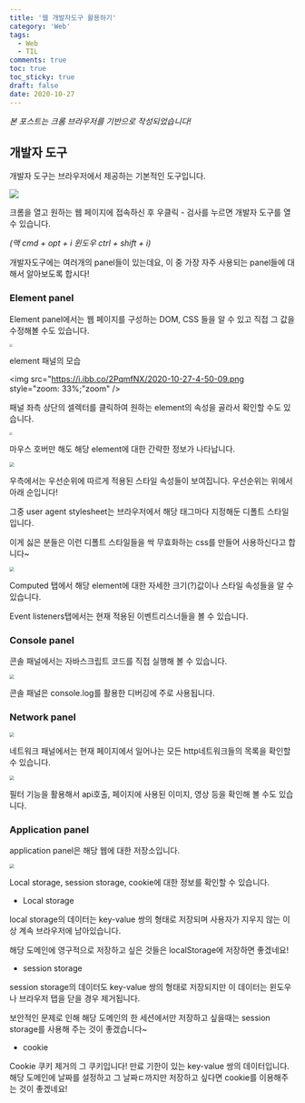 ```yaml
---
title: '웹 개발자도구 활용하기'
category: 'Web'
tags:
  - Web
  - TIL
comments: true
toc: true
toc_sticky: true
draft: false
date: 2020-10-27
---
```


_본 포스트는 크롬 브라우저를 기반으로 작성되었습니다!_

## 개발자 도구

개발자 도구는 브라우저에서 제공하는 기본적인 도구입니다.

![](https://i.ibb.co/bmWFwHX/2020-10-27-4-48-46.png)

크롬을 열고 원하는 웹 페이지에 접속하신 후 우클릭 - 검사를 누르면 개발자 도구를 열 수 있습니다.

_(맥 cmd + opt + i 윈도우 ctrl + shift + i)_

개발자도구에는 여러개의 panel들이 있는데요, 이 중 가장 자주 사용되는 panel들에 대해서 알아보도록 합시다!

### Element panel

Element panel에서는 웹 페이지를 구성하는 DOM, CSS 들을 알 수 있고 직접 그 값을 수정해볼 수도 있습니다.

<img src="https://i.ibb.co/tc1qvtG/2020-10-27-4-49-39.png style=" style="zoom:33%;" />

element 패널의 모습

<img src="https://i.ibb.co/2PqmfNX/2020-10-27-4-50-09.png style="zoom: 33%;"zoom" />

패널 좌측 상단의 셀렉터를 클릭하여 원하는 element의 속성을 골라서 확인할 수도 있습니다.

<img src="https://i.ibb.co/dgVstJ2/2020-10-27-4-51-02.png" style="zoom:33%;" />

마우스 호버만 해도 해당 element에 대한 간략한 정보가 나타납니다.

<img src="https://i.ibb.co/XpG2L9b/2020-10-27-4-54-07.png s" style="zoom:50%;" />

우측에서는 우선순위에 따르게 적용된 스타일 속성들이 보여집니다. 우선순위는 위에서 아래 순입니다!

그중 user agent stylesheet는 브라우저에서 해당 태그마다 지정해둔 디폴트 스타일입니다.

이게 싫은 분들은 이런 디폴트 스타일들을 싹 무효화하는 css를 만들어 사용하신다고 합니다~

<img src="https://i.ibb.co/0G2DYZq/2020-10-27-4-54-22.png" style="zoom:50%;" />

Computed 탭에서 해당 element에 대한 자세한 크기(?)값이나 스타일 속성들을 알 수 있습니다.

Event listeners탭에서는 현재 적용된 이벤트리스너들을 볼 수 있습니다.

### Console panel

콘솔 패널에서는 자바스크립트 코드를 직접 실행해 볼 수 있습니다.

<img src="https://i.ibb.co/16K3VZT/2020-10-27-4-56-47.png" style="zoom:50%;" />

콘솔 패널은 console.log를 활용한 디버깅에 주로 사용됩니다.

### Network panel

<img src="https://i.ibb.co/GsfJhQK/2020-10-27-5-07-12.png" style="zoom:50%;" />

네트워크 패널에서는 현재 페이지에서 일어나는 모든 http네트워크들의 목록을 확인할 수 있습니다.

<img src="https://i.ibb.co/k9NKQtT/2020-10-27-5-07-28.png" style="zoom:50%;" />

필터 기능을 활용해서 api호출, 페이지에 사용된 이미지, 영상 등을 확인해 볼 수도 있습니다.

### Application panel

application panel은 해당 웹에 대한 저장소입니다.

<img src="https://i.ibb.co/c6GdFd8/2020-10-27-5-08-02.png" style="zoom:50%;" />

Local storage, session storage, cookie에 대한 정보를 확인할 수 있습니다.

- Local storage

local storage의 데이터는 key-value 쌍의 형태로 저장되며 사용자가 지우지 않는 이상 계속 브라우저에 남아있습니다.

해당 도메인에 영구적으로 저장하고 싶은 것들은 localStorage에 저장하면 좋겠네요!

- session storage

session storage의 데이터도 key-value 쌍의 형태로 저장되지만 이 데이터는 윈도우나 브라우저 탭을 닫을 경우 제거됩니다.

보안적인 문제로 인해 해당 도메인의 한 세션에서만 저장하고 싶을때는 session storage를 사용해 주는 것이 좋겠습니다~

- cookie

Cookie 쿠키 제거의 그 쿠키입니다! 만료 기한이 있는 key-value 쌍의 데이터입니다. 해당 도메인에 날짜를 설정하고 그 날짜ㄷ까지만 저장하고 싶다면 cookie를 이용해주는 것이 좋겠네요!
